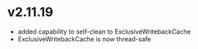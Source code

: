 # v2.11.19

* added capability to self-clean to ExclusiveWritebackCache
* ExclusiveWritebackCache is now thread-safe

